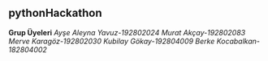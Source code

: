 ## pythonHackathon
**Grup Üyeleri**
*Ayşe Aleyna Yavuz-192802024*
*Murat Akçay-192802083*
*Merve Karagöz-192802030*
*Kubilay Gökay-192804009*
*Berke Kocabalkan-182804002*


